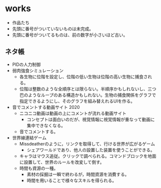# works
- 作品たち
- 先頭に番号がついていないものは未完成。
- 先頭に番号がついてるものは、前の数字が小さいほど古い。

## ネタ帳
- PIDの人力制御
- 弱肉強食シミュレーション
	- 各生物に位階を設定し、位階の低い生物は位階の高い生物に捕食される。
	- 位階は整数のような全順序とは限らない。半順序かもしれないし、三つ巴のようなループのある構造かもしれない。生物の捕食関係をグラフで指定できるようにし、そのグラフを組み替えれるUIを作る。
- 音でコメントする動画サイト 2020
	- ニコニコ動画は動画の上にコメントが流れる動画サイト
		- コンセプトは面白いのだが、視覚情報に視覚情報が重なって動画に集中できなくなる。
	- 音でコメントする。
- 世界線連結ゲーム
	- Missdeatherのように，リンクを取得して、行ける世界が広がるゲーム
		- シェアワールドであり、他人の設置した装置を使うことができる。
	- キャラはマウス追従。クリックで調べられる。コマンドブロックを地面に設置して、世界のルールを改変して倒す。
	- 時間も資源の一種。
		- 素材の採掘は一瞬で終わるが，時間資源を消費する。
		- 時間を用いることで様々なスキルを得られる。